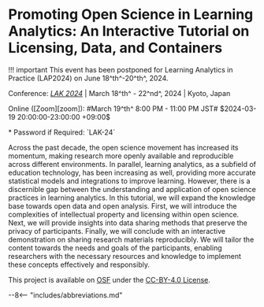 # Promoting Open Science in Learning Analytics: An Interactive Tutorial on Licensing, Data, and Containers

!!! important
    This event has been postponed for Learning Analytics in Practice (LAP2024) on June 18^th^-20^th^, 2024.

Conference: [*LAK 2024*][lak] | March 18^th^ - 22^nd^, 2024 | Kyoto, Japan

<p class="time_format" markdown>
Online ([Zoom][zoom]): #March 19^th^ 8:00 PM - 11:00 PM JST# $2024-03-19 20:00:00-23:00:00 +09:00$
</p>
* Password if Required: `LAK-24`

Across the past decade, the open science movement has increased its momentum, making research more openly available and reproducible across different environments. In parallel, learning analytics, as a subfield of education technology, has been increasing as well, providing more accurate statistical models and integrations to improve learning. However, there is a discernible gap between the understanding and application of open science practices in learning analytics. In this tutorial, we will expand the knowledge base towards open data and open analysis. First, we will introduce the complexities of intellectual property and licensing within open science. Next, we will provide insights into data sharing methods that preserve the privacy of participants. Finally, we will conclude with an interactive demonstration on sharing research materials reproducibly. We will tailor the content towards the needs and goals of the participants, enabling researchers with the necessary resources and knowledge to implement these concepts effectively and responsibly.

This project is available on [OSF][project] under the [CC-BY-4.0 License][cc4].

[osf]: https://osf.io/
[project]: https://doi.org/10.17605/osf.io/kja8r
[cc4]: https://creativecommons.org/licenses/by/4.0/

[lak]: https://www.solaresearch.org/events/lak/lak24/
[zoom]: https://udenver.zoom.us/j/82189588290?pwd=MGdSbFBIRFcvZjlJdXJBc24yclJuQT09

--8<-- "includes/abbreviations.md"
